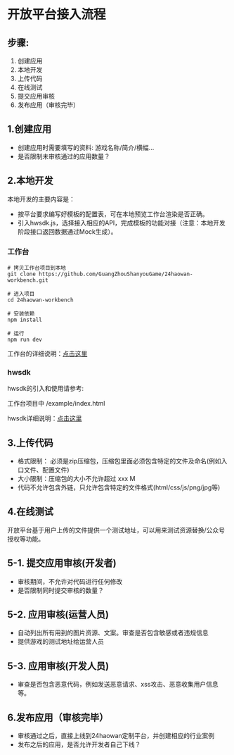 # 开放平台接入流程

## 步骤:

1. 创建应用
2. 本地开发
3. 上传代码
4. 在线测试
5. 提交应用审核
6. 发布应用（审核完毕）

## 1.创建应用
- 创建应用时需要填写的资料: 游戏名称/简介/横幅...
- 是否限制未审核通过的应用数量？

## 2.本地开发

本地开发的主要内容是：

- 按平台要求编写好模板的配置表，可在本地预览工作台渲染是否正确。
- 引入hwsdk.js，选择接入相应的API，完成模板的功能对接（注意：本地开发阶段接口返回数据通过Mock生成）。

### 工作台

```
# 拷贝工作台项目到本地
git clone https://github.com/GuangZhouShanyouGame/24haowan-workbench.git

# 进入项目
cd 24haowan-workbench

# 安装依赖
npm install

# 运行
npm run dev
```

工作台的详细说明：[点击这里](https://24haowan.gitbooks.io/workbench/content/)

### hwsdk

hwsdk的引入和使用请参考:

工作台项目中 /example/index.html

hwsdk详细说明：[点击这里](https://24haowan.gitbooks.io/hwsdk/content/)

## 3.上传代码
- 格式限制： 必须是zip压缩包，压缩包里面必须包含特定的文件及命名(例如入口文件、配置文件)
- 大小限制：压缩包的大小不允许超过 xxx M
- 代码不允许包含外链，只允许包含特定的文件格式(html/css/js/png/jpg等)

## 4.在线测试
开放平台基于用户上传的文件提供一个测试地址，可以用来测试资源替换/公众号授权等功能。

## 5-1. 提交应用审核(开发者)
- 审核期间，不允许对代码进行任何修改
- 是否限制同时提交审核的数量？

## 5-2. 应用审核(运营人员)
- 自动列出所有用到的图片资源、文案。审查是否包含敏感或者违规信息
- 提供游戏的测试地址给运营人员

## 5-3. 应用审核(开发人员)
- 审查是否包含恶意代码，例如发送恶意请求、xss攻击、恶意收集用户信息等。

## 6.发布应用（审核完毕）
- 审核通过之后，直接上线到24haowan定制平台，并创建相应的行业案例
- 发布之后的应用，是否允许开发者自己下线？
